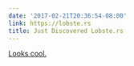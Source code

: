 ```yaml
---
date: '2017-02-21T20:36:54-08:00'
link: https://lobste.rs
title: Just Discovered Lobste.rs
---
```


[Looks cool.](https://lobste.rs)

